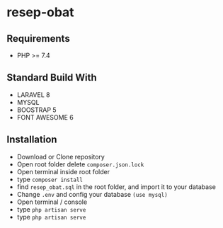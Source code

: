 # resep-obat

## Requirements 
- PHP >= 7.4
 
## Standard Build With
- LARAVEL 8 
- MYSQL
- BOOSTRAP 5
- FONT AWESOME 6

## Installation
- Download or Clone repository
- Open root folder delete `composer.json.lock`
- Open terminal inside root folder
- type `composer install`
- find `resep_obat.sql` in the root folder, and import it to your database
- Change `.env` and config your database `(use mysql)`
- Open terminal / console
- type `php artisan serve`
- type `php artisan serve`
